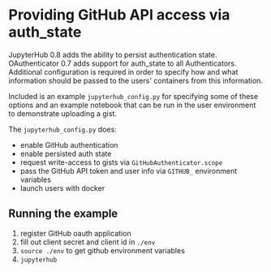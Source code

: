 # Providing GitHub API access via auth_state

JupyterHub 0.8 adds the ability to persist authentication state.
OAuthenticator 0.7 adds support for auth_state to all Authenticators.
Additional configuration is required in order to specify how and what information should be passed to the users' containers from this information.

Included is an example `jupyterhub_config.py` for specifying some of these options
and an example notebook that can be run in the user environment
to demonstrate uploading a gist.

The `jupyterhub_config.py` does:

- enable GitHub authentication
- enable persisted auth state
- request write-access to gists via `GitHubAuthenticator.scope`
- pass the GitHub API token and user info via `GITHUB_` environment variables
- launch users with docker

## Running the example

1. register GitHub oauth application
2. fill out client secret and client id in `./env`
3. `source ./env` to get github environment variables
4. `jupyterhub`
